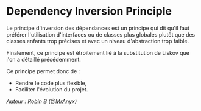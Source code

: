 # Dependency Inversion Principle

Le principe d'inversion des dépendances est un principe qui dit qu'il faut préférer l'utilisation d'interfaces ou de
classes plus globales plutôt que des classes enfants trop précises et avec un niveau d'abstraction trop faible.

Finalement, ce principe est étroitement lié à la substitution de Liskov que l'on a détaillé précédemment.

Ce principe permet donc de :

- Rendre le code plus flexible,
- Faciliter l'évolution du projet.

*Auteur : Robin B ([@MrAnyx](https://github.com/MrAnyx))*